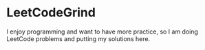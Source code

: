 # LeetCodeGrind

I enjoy programming and want to have more practice, so I am doing LeetCode problems and putting my solutions here.